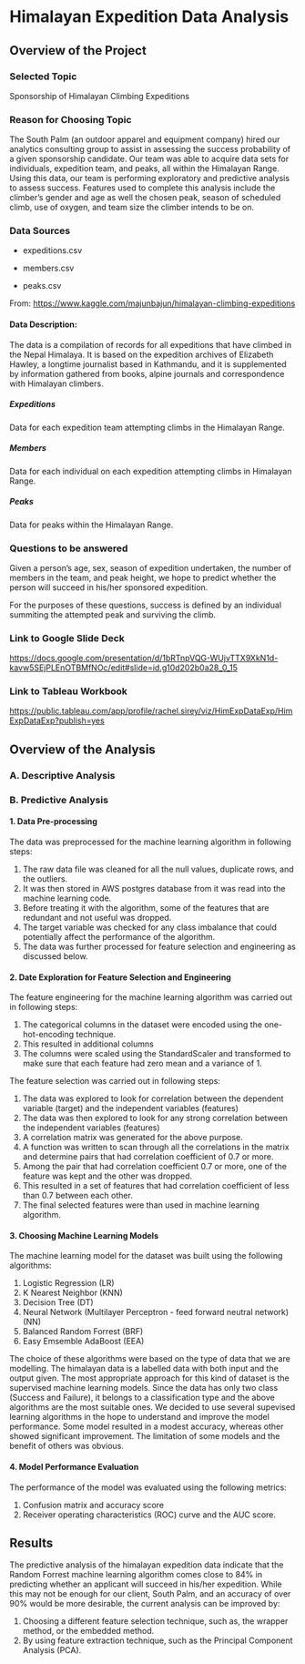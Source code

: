 # Himalayan Expedition Data Analysis

## Overview of the Project

### Selected Topic

Sponsorship of Himalayan Climbing Expeditions

### Reason for Choosing Topic

The South Palm (an outdoor apparel and equipment company) hired our analytics consulting group to assist in assessing the success probability of a given sponsorship candidate. Our team was able to acquire data sets for individuals, expedition team, and peaks, all within the Himalayan Range.
Using this data, our team is performing exploratory and  predictive analysis to assess success. Features used to complete this analysis include the climber’s gender and age as well the chosen peak, season of scheduled climb,  use of oxygen, and team size the climber intends to be on.


### Data Sources 

* expeditions.csv

* members.csv

* peaks.csv


From:  https://www.kaggle.com/majunbajun/himalayan-climbing-expeditions

#### Data Description:

The data is a compilation of records for all expeditions that have climbed in the Nepal Himalaya. 
It is based on the expedition archives of Elizabeth Hawley, a longtime journalist based in Kathmandu, and it is supplemented 
by information gathered from books, alpine journals and correspondence with Himalayan climbers.

##### Expeditions
Data for each expedition team attempting climbs in the Himalayan Range.

##### Members
Data for each individual on each expedition attempting climbs in Himalayan Range.

##### Peaks
Data for peaks within the Himalayan Range.

### Questions to be answered

Given a person’s age, sex, season of expedition undertaken, the number of members in the team, and peak height, we hope to predict whether the person will succeed in his/her sponsored expedition.

For the purposes of these questions, success is defined by an individual summiting the attempted peak and surviving the climb.



### Link to Google Slide Deck

https://docs.google.com/presentation/d/1bRTnpVQG-WUjvTTX9XkN1d-kavw5SEjPLEnOTBMfNOc/edit#slide=id.g10d202b0a28_0_15

### Link to Tableau Workbook

https://public.tableau.com/app/profile/rachel.sirey/viz/HimExpDataExp/HimExpDataExp?publish=yes

## Overview of the Analysis

### A. Descriptive Analysis


### B. Predictive Analysis
#### 1. Data Pre-processing

The data was preprocessed for the machine learning algorithm in following steps:

1. The raw data file was cleaned for all the null values, duplicate rows, and the outliers.
2. It was then stored in AWS postgres database from it was read into the machine learning code.
3. Before treating it with the algorithm, some of the features that are redundant and not useful was dropped.
4. The target variable was checked for any class imbalance that could potentially affect the performance of the algorithm.
5. The data was further processed for feature selection and engineering as discussed below.

#### 2. Date Exploration for Feature Selection and Engineering

The feature engineering for the machine learning algorithm was carried out in following steps:

1. The categorical columns in the dataset were encoded using the one-hot-encoding technique.
2. This resulted in additional columns
3. The columns were scaled using the StandardScaler and transformed to make sure that each feature had zero mean and a variance of 1.

The feature selection was carried out in following steps:

1. The data was explored to look for correlation between the dependent variable (target) and the independent variables (features)
2. The data was then explored to look for any strong correlation between the independent variables (features)
3. A correlation matrix was generated for the above purpose.
4. A function was written to scan through all the correlations in the matrix and determine pairs that had correlation coefficient of 0.7 or more.
5. Among the pair that had correlation coefficient 0.7 or more, one of the feature was kept and the other was dropped.
6. This resulted in a set of features that had correlation coefficient of less than 0.7 between each other.
7. The final selected features were than used in machine learning algorithm.

#### 3. Choosing Machine Learning Models

The machine learning model for the dataset was built using the following algorithms:

1. Logistic Regression (LR)
2. K Nearest Neighbor (KNN)
3. Decision Tree (DT)
4. Neural Network (Multilayer Perceptron - feed forward neutral network)(NN)
5. Balanced Random Forrest (BRF)
6. Easy Emsemble AdaBoost (EEA)

The choice of these algorithms were based on the type of data that we are modelling. The himalayan data is a labelled data with both input and the output given. The most appropriate approach for this kind of dataset is the supervised machine learning models. Since the data has only two class (Success and Failure), it belongs to a classification type and the above algorithms are the most suitable ones. We decided to use several supevised learning algorithms in the hope to understand and improve the model performance. Some model resulted in a modest accuracy, whereas other showed significant improvement. The limitation of some models and the benefit of others was obvious.

#### 4. Model Performance Evaluation

The performance of the model was evaluated using the following metrics:

1. Confusion matrix and accuracy score
2. Receiver operating characteristics (ROC) curve and the AUC score.

## Results
The predictive analysis of the himalayan expedition data indicate that the Random Forrest machine learning algorithm comes close to 84% in predicting whether an applicant will succeed in his/her expedition. While this may not be enough for our client, South Palm, and an accuracy of over 90% would be more desirable, the current analysis can be improved by:

1. Choosing a different feature selection technique, such as, the wrapper method, or the embedded method.
2. By using feature extraction technique, such as the Principal Component Analysis (PCA).